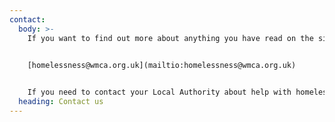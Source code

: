 ```yaml
---
contact:
  body: >-
    If you want to find out more about anything you have read on the site or have queries related to the general work of the WMCA Homelessness Taskforce then please contact us using the email below:


    [homelessness@wmca.org.uk](mailtio:homelessness@wmca.org.uk)
    

    If you need to contact your Local Authority about help with homelessness then go to [Street Support West Midlands](https://streetsupport.net/wm) and click through to find the contact details relevant to your area. 
  heading: Contact us
---
```

